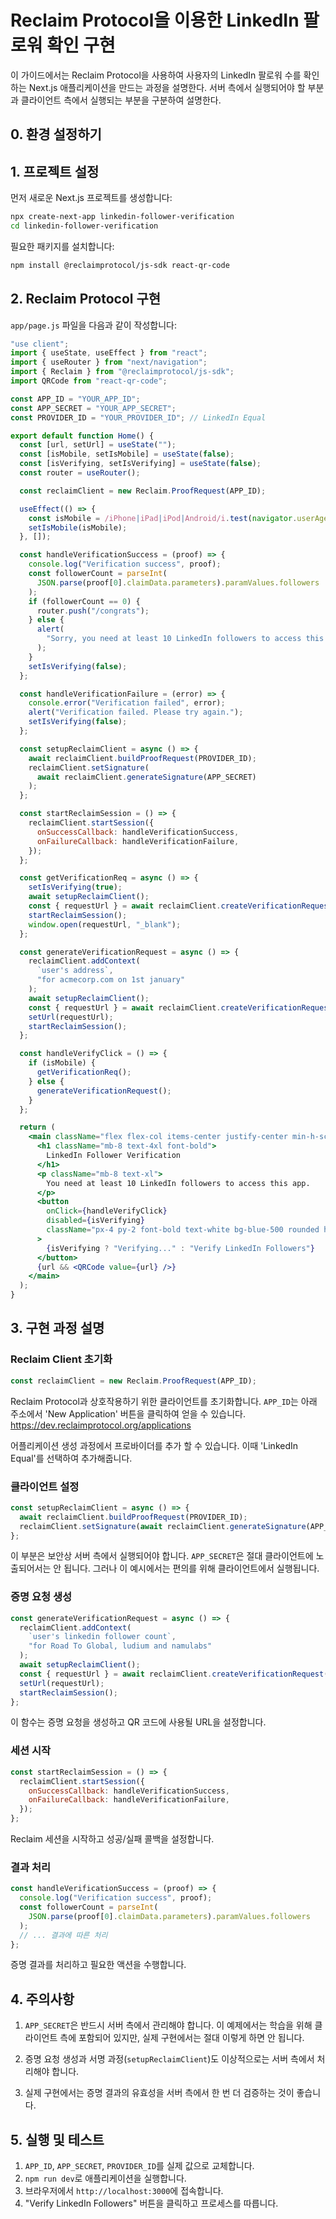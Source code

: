 # Reclaim Protocol을 이용한 LinkedIn 팔로워 확인 구현

이 가이드에서는 Reclaim Protocol을 사용하여 사용자의 LinkedIn 팔로워 수를 확인하는 Next.js 애플리케이션을 만드는 과정을 설명한다. 서버 측에서 실행되어야 할 부분과 클라이언트 측에서 실행되는 부분을 구분하여 설명한다.

## 0. 환경 설정하기


## 1. 프로젝트 설정

먼저 새로운 Next.js 프로젝트를 생성합니다:

```bash
npx create-next-app linkedin-follower-verification
cd linkedin-follower-verification
```

필요한 패키지를 설치합니다:

```bash
npm install @reclaimprotocol/js-sdk react-qr-code
```

## 2. Reclaim Protocol 구현

`app/page.js` 파일을 다음과 같이 작성합니다:

```jsx
"use client";
import { useState, useEffect } from "react";
import { useRouter } from "next/navigation";
import { Reclaim } from "@reclaimprotocol/js-sdk";
import QRCode from "react-qr-code";

const APP_ID = "YOUR_APP_ID";
const APP_SECRET = "YOUR_APP_SECRET";
const PROVIDER_ID = "YOUR_PROVIDER_ID"; // LinkedIn Equal

export default function Home() {
  const [url, setUrl] = useState("");
  const [isMobile, setIsMobile] = useState(false);
  const [isVerifying, setIsVerifying] = useState(false);
  const router = useRouter();

  const reclaimClient = new Reclaim.ProofRequest(APP_ID);

  useEffect(() => {
    const isMobile = /iPhone|iPad|iPod|Android/i.test(navigator.userAgent);
    setIsMobile(isMobile);
  }, []);

  const handleVerificationSuccess = (proof) => {
    console.log("Verification success", proof);
    const followerCount = parseInt(
      JSON.parse(proof[0].claimData.parameters).paramValues.followers
    );
    if (followerCount == 0) {
      router.push("/congrats");
    } else {
      alert(
        "Sorry, you need at least 10 LinkedIn followers to access this app."
      );
    }
    setIsVerifying(false);
  };

  const handleVerificationFailure = (error) => {
    console.error("Verification failed", error);
    alert("Verification failed. Please try again.");
    setIsVerifying(false);
  };

  const setupReclaimClient = async () => {
    await reclaimClient.buildProofRequest(PROVIDER_ID);
    reclaimClient.setSignature(
      await reclaimClient.generateSignature(APP_SECRET)
    );
  };

  const startReclaimSession = () => {
    reclaimClient.startSession({
      onSuccessCallback: handleVerificationSuccess,
      onFailureCallback: handleVerificationFailure,
    });
  };

  const getVerificationReq = async () => {
    setIsVerifying(true);
    await setupReclaimClient();
    const { requestUrl } = await reclaimClient.createVerificationRequest();
    startReclaimSession();
    window.open(requestUrl, "_blank");
  };

  const generateVerificationRequest = async () => {
    reclaimClient.addContext(
      `user's address`,
      "for acmecorp.com on 1st january"
    );
    await setupReclaimClient();
    const { requestUrl } = await reclaimClient.createVerificationRequest();
    setUrl(requestUrl);
    startReclaimSession();
  };

  const handleVerifyClick = () => {
    if (isMobile) {
      getVerificationReq();
    } else {
      generateVerificationRequest();
    }
  };

  return (
    <main className="flex flex-col items-center justify-center min-h-screen p-24">
      <h1 className="mb-8 text-4xl font-bold">
        LinkedIn Follower Verification
      </h1>
      <p className="mb-8 text-xl">
        You need at least 10 LinkedIn followers to access this app.
      </p>
      <button
        onClick={handleVerifyClick}
        disabled={isVerifying}
        className="px-4 py-2 font-bold text-white bg-blue-500 rounded hover:bg-blue-700"
      >
        {isVerifying ? "Verifying..." : "Verify LinkedIn Followers"}
      </button>
      {url && <QRCode value={url} />}
    </main>
  );
}
```

## 3. 구현 과정 설명

### Reclaim Client 초기화

```javascript
const reclaimClient = new Reclaim.ProofRequest(APP_ID);
```

Reclaim Protocol과 상호작용하기 위한 클라이언트를 초기화합니다. `APP_ID`는 아래 주소에서 'New Application' 버튼을 클릭하여 얻을 수 있습니다.
https://dev.reclaimprotocol.org/applications

어플리케이션 생성 과정에서 프로바이더를 추가 할 수 있습니다. 이때 'LinkedIn Equal'를 선택하여 추가해줍니다.

### 클라이언트 설정

```javascript
const setupReclaimClient = async () => {
  await reclaimClient.buildProofRequest(PROVIDER_ID);
  reclaimClient.setSignature(await reclaimClient.generateSignature(APP_SECRET));
};
```

이 부분은 보안상 서버 측에서 실행되어야 합니다. `APP_SECRET`은 절대 클라이언트에 노출되어서는 안 됩니다.
그러나 이 예시에서는 편의를 위해 클라이언트에서 실행됩니다.

### 증명 요청 생성

```javascript
const generateVerificationRequest = async () => {
  reclaimClient.addContext(
    `user's linkedin follower count`,
    "for Road To Global, ludium and namulabs"
  );
  await setupReclaimClient();
  const { requestUrl } = await reclaimClient.createVerificationRequest();
  setUrl(requestUrl);
  startReclaimSession();
};
```

이 함수는 증명 요청을 생성하고 QR 코드에 사용될 URL을 설정합니다.

### 세션 시작

```javascript
const startReclaimSession = () => {
  reclaimClient.startSession({
    onSuccessCallback: handleVerificationSuccess,
    onFailureCallback: handleVerificationFailure,
  });
};
```

Reclaim 세션을 시작하고 성공/실패 콜백을 설정합니다.

### 결과 처리

```javascript
const handleVerificationSuccess = (proof) => {
  console.log("Verification success", proof);
  const followerCount = parseInt(
    JSON.parse(proof[0].claimData.parameters).paramValues.followers
  );
  // ... 결과에 따른 처리
};
```

증명 결과를 처리하고 필요한 액션을 수행합니다.

## 4. 주의사항

1. `APP_SECRET`은 반드시 서버 측에서 관리해야 합니다. 이 예제에서는 학습을 위해 클라이언트 측에 포함되어 있지만, 실제 구현에서는 절대 이렇게 하면 안 됩니다.

2. 증명 요청 생성과 서명 과정(`setupReclaimClient`)도 이상적으로는 서버 측에서 처리해야 합니다.

3. 실제 구현에서는 증명 결과의 유효성을 서버 측에서 한 번 더 검증하는 것이 좋습니다.

## 5. 실행 및 테스트

1. `APP_ID`, `APP_SECRET`, `PROVIDER_ID`를 실제 값으로 교체합니다.
2. `npm run dev`로 애플리케이션을 실행합니다.
3. 브라우저에서 `http://localhost:3000`에 접속합니다.
4. "Verify LinkedIn Followers" 버튼을 클릭하고 프로세스를 따릅니다.
